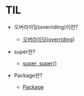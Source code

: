 # TIL

* 오버라이딩(overriding)이란?
  * [오버라이딩(overriding)](../Java_study/Ch07/Overriding.md)

* super란?
  * [super, super()](../Java_study/Ch07/Super.md)

* Package란?
  * [Package](../Java_study/Ch07/Package.md)
